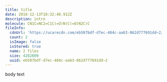 ```yaml
---
title: title
date: 2018-12-13T18:32:40.912Z
description: intro
molecule: CN1C=NC2=C1C(=O)N(C(=O)N2C)C
fileInfo:
  cdnUrl: 'https://ucarecdn.com/eb587bdf-d7ec-484c-aa63-862d777691dd~2/'
  count: 2
  isImage: false
  isStored: true
  name: 2 files
  size: 4262609
  uuid: eb587bdf-d7ec-484c-aa63-862d777691dd~2
---
```

body text

